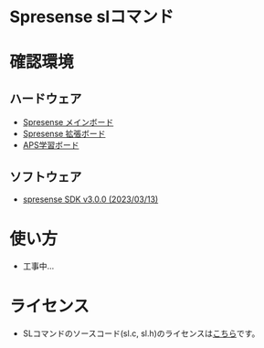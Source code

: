 # Spresense slコマンド

# 確認環境
## ハードウェア
* [Spresense メインボード](https://developer.sony.com/develop/spresense/docs/introduction_ja.html#_spresense_%E3%83%A1%E3%82%A4%E3%83%B3%E3%83%9C%E3%83%BC%E3%83%89)
* [Spresense 拡張ボード](https://developer.sony.com/develop/spresense/docs/introduction_ja.html#_spresense_%E6%8B%A1%E5%BC%B5%E3%83%9C%E3%83%BC%E3%83%89)
* [APS学習ボード](https://www.aps-web.jp/academy/amp/8467/)

## ソフトウェア
* [spresense SDK v3.0.0 (2023/03/13)](https://developer.sony.com/develop/spresense/docs/release_sdk_ja.html)


# 使い方
* 工事中...

# ライセンス
* SLコマンドのソースコード(sl.c, sl.h)のライセンスは[こちら](https://github.com/mtoyoda/sl/blob/master/LICENSE)です。
